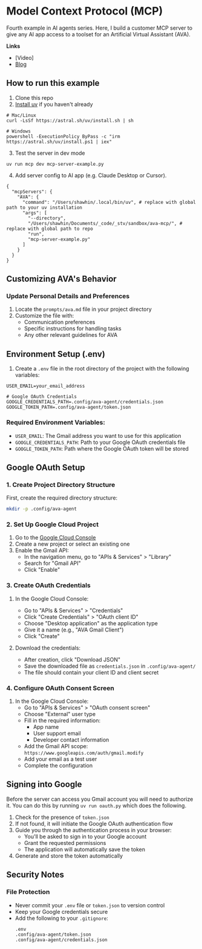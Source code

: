 # Model Context Protocol (MCP)
Fourth example in AI agents series. Here, I build a customer MCP server to give any AI app access to a toolset for an Artificial Virtual Assistant (AVA).

**Links**
- [Video]
- [Blog](https://medium.com/data-science-collective/model-context-protocol-mcp-explained-ef5c33c5fe05)

## How to run this example

1. Clone this repo
2. [Install uv](https://docs.astral.sh/uv/getting-started/installation/) if you haven't already
```
# Mac/Linux
curl -LsSf https://astral.sh/uv/install.sh | sh

# Windows
powershell -ExecutionPolicy ByPass -c "irm https://astral.sh/uv/install.ps1 | iex"
```
3. Test the server in dev mode
```
uv run mcp dev mcp-server-example.py
```
4. Add server config to AI app (e.g. Claude Desktop or Cursor).
```
{
  "mcpServers": {
    "AVA": {
      "command": "/Users/shawhin/.local/bin/uv", # replace with global path to your uv installation
      "args": [
        "--directory",
        "/Users/shawhin/Documents/_code/_stv/sandbox/ava-mcp/", # replace with global path to repo
        "run",
        "mcp-server-example.py"
      ]
    }
  }
}
```


## Customizing AVA's Behavior

### Update Personal Details and Preferences
1. Locate the `prompts/ava.md` file in your project directory
2. Customize the file with:
   - Communication preferences
   - Specific instructions for handling tasks
   - Any other relevant guidelines for AVA

## Environment Setup (.env)

1. Create a `.env` file in the root directory of the project with the following variables:

```env
USER_EMAIL=your_email_address

# Google OAuth Credentials
GOOGLE_CREDENTIALS_PATH=.config/ava-agent/credentials.json
GOOGLE_TOKEN_PATH=.config/ava-agent/token.json
```

### Required Environment Variables:
- `USER_EMAIL`: The Gmail address you want to use for this application
- `GOOGLE_CREDENTIALS_PATH`: Path to your Google OAuth credentials file
- `GOOGLE_TOKEN_PATH`: Path where the Google OAuth token will be stored

## Google OAuth Setup

### 1. Create Project Directory Structure

First, create the required directory structure:
```bash
mkdir -p .config/ava-agent
```

### 2. Set Up Google Cloud Project

1. Go to the [Google Cloud Console](https://console.cloud.google.com/)
2. Create a new project or select an existing one
3. Enable the Gmail API:
   - In the navigation menu, go to "APIs & Services" > "Library"
   - Search for "Gmail API"
   - Click "Enable"

### 3. Create OAuth Credentials

1. In the Google Cloud Console:
   - Go to "APIs & Services" > "Credentials"
   - Click "Create Credentials" > "OAuth client ID"
   - Choose "Desktop application" as the application type
   - Give it a name (e.g., "AVA Gmail Client")
   - Click "Create"

2. Download the credentials:
   - After creation, click "Download JSON"
   - Save the downloaded file as `credentials.json` in `.config/ava-agent/`
   - The file should contain your client ID and client secret

### 4. Configure OAuth Consent Screen

1. In the Google Cloud Console:
   - Go to "APIs & Services" > "OAuth consent screen"
   - Choose "External" user type
   - Fill in the required information:
     - App name
     - User support email
     - Developer contact information
   - Add the Gmail API scope: `https://www.googleapis.com/auth/gmail.modify`
   - Add your email as a test user
   - Complete the configuration

## Signing into Google

Before the server can access you Gmail account you will need to authorize it. You can do this by running `uv run oauth.py` which does the following.
1. Check for the presence of `token.json`
2. If not found, it will initiate the Google OAuth authentication flow
3. Guide you through the authentication process in your browser:
   - You'll be asked to sign in to your Google account
   - Grant the requested permissions
   - The application will automatically save the token
4. Generate and store the token automatically

## Security Notes

### File Protection
- Never commit your `.env` file or `token.json` to version control
- Keep your Google credentials secure
- Add the following to your `.gitignore`:
  ```
  .env
  .config/ava-agent/token.json
  .config/ava-agent/credentials.json
  ``` 
